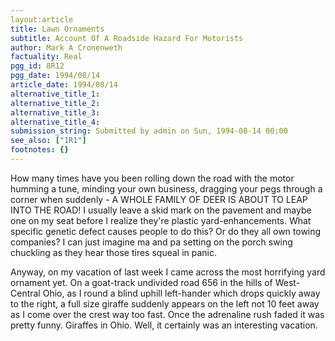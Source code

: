 ```yaml
---
layout:article
title: Lawn Ornaments
subtitle: Account Of A Roadside Hazard For Motorists
author: Mark A Cronenweth
factuality: Real
pgg_id: 8R12
pgg_date: 1994/08/14
article_date: 1994/08/14
alternative_title_1: 
alternative_title_2: 
alternative_title_3: 
alternative_title_4: 
submission_string: Submitted by admin on Sun, 1994-08-14 00:00
see_also: ["1R1"]
footnotes: {}
---
```

<div>
<p>How many times have you been rolling down the road with the motor humming a tune, minding your own business, dragging your pegs through a corner when suddenly - A WHOLE FAMILY OF DEER IS ABOUT TO LEAP INTO THE ROAD! I usually leave a skid mark on the pavement and maybe one on my seat before I realize they're plastic yard-enhancements. What specific genetic defect causes people to do this? Or do they all own towing companies? I can just imagine ma and pa setting on the porch swing chuckling as they hear those tires squeal in panic.</p>
<p>Anyway, on my vacation of last week I came across the most horrifying yard ornament yet. On a goat-track undivided road 656 in the hills of West- Central Ohio, as I round a blind uphill left-hander which drops quickly away to the right, a full size giraffe suddenly appears on the left not 10 feet away as I come over the crest way too fast. Once the adrenaline rush faded it was pretty funny. Giraffes in Ohio. Well, it certainly was an interesting vacation.</p>
</div>
